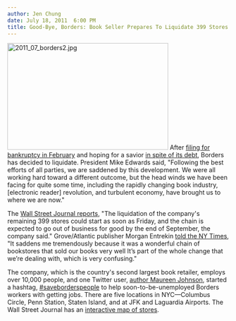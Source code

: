 ```yaml
---
author: Jen Chung
date: July 18, 2011  6:00 PM
title: Good-Bye, Borders: Book Seller Prepares To Liquidate 399 Stores
---
```


<p><span class="mt-enclosure mt-enclosure-image" style="display: inline;"> <img alt="2011_07_borders2.jpg" src="https://web.archive.org/web/20111120083834im_/http://gothamist.com/attachments/jen/2011_07_borders2.jpg" width="365" height="242" class="image-left"> </span>After <a href="https://web.archive.org/web/20111120083834/http://gothamist.com/2011/02/16/borders_files_for_bankruptcy_will_c.php">filing for bankruptcy in February</a> and hoping for a savior <a href="https://web.archive.org/web/20111120083834/http://www.freep.com/article/20110718/BUSINESS06/110718058/Borders-throws-towel-agrees-liquidate-very-sad-occurrence-?odyssey=mod|breaking|text|FRONTPAGE">in spite of its debt</a>, Borders has decided to liquidate.  President Mike Edwards said, &quot;Following the best efforts of all parties, we are saddened by this development. We were all working hard toward a different outcome, but the head winds we have been facing for quite some time, including the rapidly changing book industry, [electronic reader] revolution, and turbulent economy, have brought us to where we are now.&quot;</p>

<p>The <a href="https://web.archive.org/web/20111120083834/http://online.wsj.com/article/SB10001424052702303661904576454353768550280.html?mod=WSJ_hp_LEFTTopStories#project%3DBorders_Books_Closings_Map%26articleTabs%3Darticle">Wall Street Journal reports</a>, &quot;The liquidation of the company&apos;s remaining 399 stores could start as soon as Friday, and the chain is expected to go out of business for good by the end of September, the company said.&quot;  Grove/Atlantic publisher Morgan Entrekin <a href="https://web.archive.org/web/20111120083834/http://dealbook.nytimes.com/2011/07/18/borders-calls-off-auction-plans-to-liquidate/?hp">told the NY Times</a>, &quot;It saddens me tremendously because it was a wonderful chain of bookstores that sold our books very well It&#x2019;s part of the whole change that we&#x2019;re dealing with, which is very confusing.&quot;</p>

<p>The company, which is the country&apos;s second largest book retailer, employs over 10,000 people, and one Twitter user, <a href="https://web.archive.org/web/20111120083834/https://twitter.com/#!/maureenjohnson">author Maureen Johnson</a>, started a hashtag, <a href="https://web.archive.org/web/20111120083834/https://twitter.com/#!/search?q=%23saveborderspeople">#saveborderspeople</a> to help soon-to-be-unemployed Borders workers with getting jobs. There are five locations in NYC&#x2014;Columbus Circle, Penn Station, Staten Island, and at JFK and Laguardia Airports.  The Wall Street Journal has an <a href="https://web.archive.org/web/20111120083834/http://online.wsj.com/article/SB10001424052702303661904576454353768550280.html?mod=WSJ_hp_LEFTTopStories#project%3DBorders_Books_Closings_Map%26articleTabs%3Dinteractive">interactive map of stores</a>.</p>